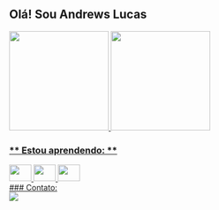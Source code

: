 ## Olá! Sou Andrews Lucas

<div>
<a href="https://github.com/Andrewslucas"><img height="180em" src="https://github-readme-stats.vercel.app/api/top-langs/?username=Andrewslucas&layout=compact&langs_count=7&theme=tokyonight"/>
  
<img height="180em" src="https://github-readme-stats.vercel.app/api?username=Andrewslucas&show_icons=true&theme=dracula&include_all_commits=true&count_private=true"/>
</div>

### ** Estou aprendendo: **

<div style="display: inline_block">
  <img alingn="center" height="30" width="40" src="https://cdn.jsdelivr.net/gh/devicons/devicon/icons/javascript/javascript-plain.svg"/>
  <img alingn="center" height="30" width="40" src="https://cdn.jsdelivr.net/gh/devicons/devicon/icons/html5/html5-original-wordmark.svg"/>
  <img alingn="center" height="30" width="40" src="https://cdn.jsdelivr.net/gh/devicons/devicon/icons/css3/css3-original-wordmark.svg"/>  
</div>
### Contato:

<div>
  <a href=" " target="_blank"><img src="https://img.shields.io/badge/LinkedIn-0077B5?style=for-the-badge&logo=linkedin&logoColor=white" target="_blank"></a>
</div>  
